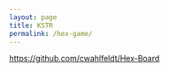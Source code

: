 ```yaml
---
layout: page
title: KSTR
permalink: /hex-game/
---
```

<a href="https://github.com/cwahlfeldt/Hex-Board" target="_blank">https://github.com/cwahlfeldt/Hex-Board</a>

<img src="../images/hexgame_0.gif" alt="">
